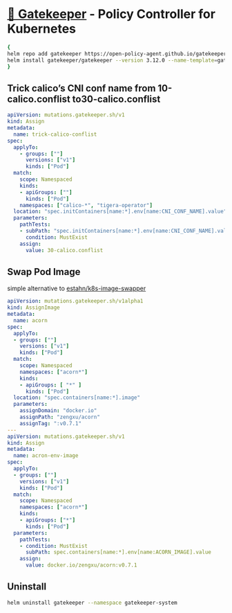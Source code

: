 # [🐊 Gatekeeper](https://github.com/open-policy-agent/gatekeeper) - Policy Controller for Kubernetes

```bash
{
helm repo add gatekeeper https://open-policy-agent.github.io/gatekeeper/charts
helm install gatekeeper/gatekeeper --version 3.12.0 --name-template=gatekeeper --namespace gatekeeper-system --create-namespace
}
```

## Trick calico’s CNI conf name from 10-calico.conflist to30-calico.conflist

```yaml
apiVersion: mutations.gatekeeper.sh/v1
kind: Assign
metadata:
  name: trick-calico-conflist
spec:
  applyTo:
    - groups: [""]
      versions: ["v1"]
      kinds: ["Pod"]
  match: 
    scope: Namespaced
    kinds:
    - apiGroups: [""]
      kinds: ["Pod"]
    namespaces: ["calico-*", "tigera-operator"]
  location: "spec.initContainers[name:*].env[name:CNI_CONF_NAME].value"
  parameters:
    pathTests:
    - subPath: "spec.initContainers[name:*].env[name:CNI_CONF_NAME].value"
      condition: MustExist
    assign:
      value: 30-calico.conflist
```

## Swap Pod Image
simple alternative to [estahn/k8s-image-swapper](https://github.com/estahn/k8s-image-swapper)

```yaml
apiVersion: mutations.gatekeeper.sh/v1alpha1
kind: AssignImage
metadata:
  name: acorn
spec:
  applyTo:
  - groups: [""]
    versions: ["v1"]
    kinds: ["Pod"]
  match:
    scope: Namespaced
    namespaces: ["acorn*"]
    kinds:
    - apiGroups: [ "*" ]
      kinds: ["Pod"]
  location: "spec.containers[name:*].image"
  parameters:
    assignDomain: "docker.io"
    assignPath: "zengxu/acorn"
    assignTag: ":v0.7.1"
---
apiVersion: mutations.gatekeeper.sh/v1
kind: Assign
metadata:
  name: acron-env-image
spec:
  applyTo:
  - groups: [""]
    versions: ["v1"]
    kinds: ["Pod"]
  match:
    scope: Namespaced
    namespaces: ["acorn*"]
    kinds:
    - apiGroups: ["*"]
      kinds: ["Pod"]
  parameters:
    pathTests:
    - condition: MustExist
      subPath: spec.containers[name:*].env[name:ACORN_IMAGE].value
    assign:
      value: docker.io/zengxu/acorn:v0.7.1
```

## Uninstall

```bash
helm uninstall gatekeeper --namespace gatekeeper-system
```